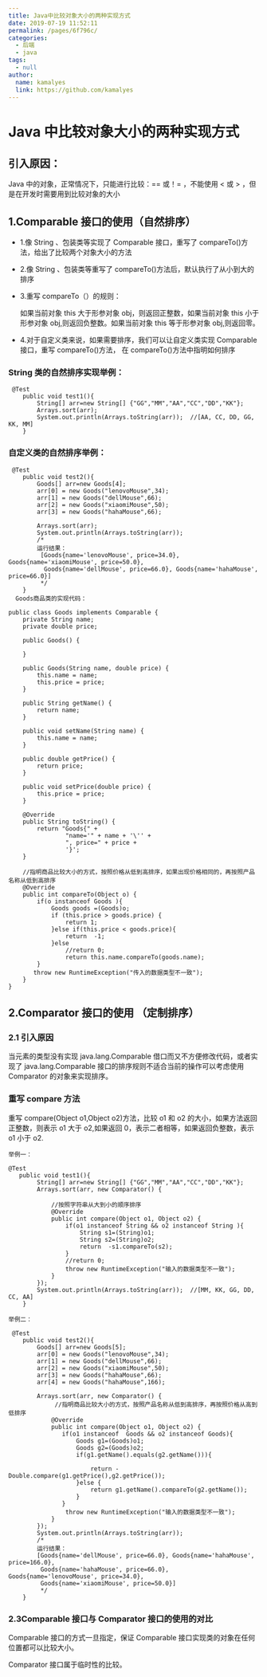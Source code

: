 ```yaml
---
title: Java中比较对象大小的两种实现方式
date: 2019-07-19 11:52:11
permalink: /pages/6f796c/
categories: 
  - 后端
  - java
tags: 
  - null
author: 
  name: kamalyes
  link: https://github.com/kamalyes
---
```


# Java 中比较对象大小的两种实现方式

## 引入原因：

Java 中的对象，正常情况下，只能进行比较：== 或！= ，不能使用 < 或 > ，但是在开发时需要用到比较对象的大小

## 1.Comparable 接口的使用（自然排序）

- 1.像 String 、包装类等实现了 Comparable 接口，重写了 compareTo()方法，给出了比较两个对象大小的方法

- 2.像 String 、包装类等重写了 compareTo()方法后，默认执行了从小到大的排序

- 3.重写 compareTo（）的规则：

  如果当前对象 this 大于形参对象 obj，则返回正整数，如果当前对象 this 小于形参对象 obj,则返回负整数。如果当前对象 this 等于形参对象 obj,则返回零。

- 4.对于自定义类来说，如果需要排序，我们可以让自定义类实现 Comparable 接口，重写 compareTo()方法， 在 compareTo()方法中指明如何排序

### String 类的自然排序实现举例：

```
 @Test
    public void test1(){
        String[] arr=new String[] {"GG","MM","AA","CC","DD","KK"};
        Arrays.sort(arr);
        System.out.println(Arrays.toString(arr));  //[AA, CC, DD, GG, KK, MM]
    }
```

### 自定义类的自然排序举例：　

```
 @Test
    public void test2(){
        Goods[] arr=new Goods[4];
        arr[0] = new Goods("lenovoMouse",34);
        arr[1] = new Goods("dellMouse",66);
        arr[2] = new Goods("xiaomiMouse",50);
        arr[3] = new Goods("hahaMouse",66);

        Arrays.sort(arr);
        System.out.println(Arrays.toString(arr));
        /*
        运行结果：
         [Goods{name='lenovoMouse', price=34.0}, Goods{name='xiaomiMouse', price=50.0},
          Goods{name='dellMouse', price=66.0}, Goods{name='hahaMouse', price=66.0}]
         */
    }
  Goods商品类的实现代码：

public class Goods implements Comparable {
    private String name;
    private double price;

    public Goods() {

    }

    public Goods(String name, double price) {
        this.name = name;
        this.price = price;
    }

    public String getName() {
        return name;
    }

    public void setName(String name) {
        this.name = name;
    }

    public double getPrice() {
        return price;
    }

    public void setPrice(double price) {
        this.price = price;
    }

    @Override
    public String toString() {
        return "Goods{" +
                "name='" + name + '\'' +
                ", price=" + price +
                '}';
    }

    //指明商品比较大小的方式，按照价格从低到高排序，如果出现价格相同的，再按照产品名称从低到高排序
    @Override
    public int compareTo(Object o) {
        if(o instanceof Goods ){
            Goods goods =(Goods)o;
            if (this.price > goods.price) {
                return 1;
            }else if(this.price < goods.price){
                return  -1;
            }else
                //return 0;
                return this.name.compareTo(goods.name);
        }
       throw new RuntimeException("传入的数据类型不一致");
    }
}
```

## 2.Comparator 接口的使用 （定制排序）

### 2.1 引入原因

当元素的类型没有实现 java.lang.Comparable 借口而又不方便修改代码，或者实现了 java.lang.Comparable 接口的排序规则不适合当前的操作可以考虑使用 Comparator 的对象来实现排序。

### 重写 compare 方法

重写 compare(Object o1,Object o2)方法，比较 o1 和 o2 的大小，如果方法返回正整数，则表示 o1 大于 o2,如果返回 0，表示二者相等，如果返回负整数，表示 o1 小于 o2.

```
举例一：

@Test
   public void test1(){
        String[] arr=new String[] {"GG","MM","AA","CC","DD","KK"};
        Arrays.sort(arr, new Comparator() {

            //按照字符串从大到小的顺序排序
            @Override
            public int compare(Object o1, Object o2) {
                if(o1 instanceof String && o2 instanceof String ){
                    String s1=(String)o1;
                    String s2=(String)o2;
                    return  -s1.compareTo(s2);
                }
                //return 0;
                throw new RuntimeException("输入的数据类型不一致");
            }
        });
        System.out.println(Arrays.toString(arr));  //[MM, KK, GG, DD, CC, AA]
    }
```

```
举例二：

 @Test
    public void test2(){
        Goods[] arr=new Goods[5];
        arr[0] = new Goods("lenovoMouse",34);
        arr[1] = new Goods("dellMouse",66);
        arr[2] = new Goods("xiaomiMouse",50);
        arr[3] = new Goods("hahaMouse",66);
        arr[4] = new Goods("hahaMouse",166);

        Arrays.sort(arr, new Comparator() {
             //指明商品比较大小的方式，按照产品名称从低到高排序，再按照价格从高到低排序
            @Override
            public int compare(Object o1, Object o2) {
               if(o1 instanceof  Goods && o2 instanceof Goods){
                   Goods g1=(Goods)o1;
                   Goods g2=(Goods)o2;
                   if(g1.getName().equals(g2.getName())){

                       return -Double.compare(g1.getPrice(),g2.getPrice());
                   }else {
                       return g1.getName().compareTo(g2.getName());
                   }
               }
                throw new RuntimeException("输入的数据类型不一致");
            }
        });
        System.out.println(Arrays.toString(arr));
        /*
        运行结果：
        [Goods{name='dellMouse', price=66.0}, Goods{name='hahaMouse', price=166.0},
         Goods{name='hahaMouse', price=66.0}, Goods{name='lenovoMouse', price=34.0},
         Goods{name='xiaomiMouse', price=50.0}]
         */
    }
```

### 2.3Comparable 接口与 Comparator 接口的使用的对比

Comparable 接口的方式一旦指定，保证 Comparable 接口实现类的对象在任何位置都可以比较大小。

Comparator 接口属于临时性的比较。
